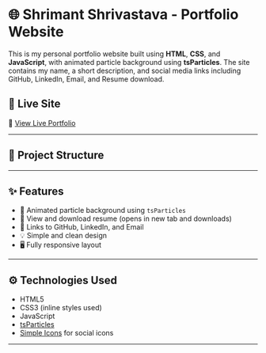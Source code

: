 # 🌐 Shrimant Shrivastava - Portfolio Website

This is my personal portfolio website built using **HTML**, **CSS**, and **JavaScript**, with animated particle background using **tsParticles**. The site contains my name, a short description, and social media links including GitHub, LinkedIn, Email, and Resume download.

## 🚀 Live Site

🔗 [View Live Portfolio](https://portfolio-mauve-phi-18.vercel.app/)

---

## 📁 Project Structure


---

## ✨ Features

- 💫 Animated particle background using `tsParticles`
- 📄 View and download resume (opens in new tab and downloads)
- 🔗 Links to GitHub, LinkedIn, and Email
- 💡 Simple and clean design
- 🖥️ Fully responsive layout

---

## ⚙️ Technologies Used

- HTML5
- CSS3 (inline styles used)
- JavaScript
- [tsParticles](https://github.com/tsparticles/tsparticles)
- [Simple Icons](https://simpleicons.org/) for social icons

---

